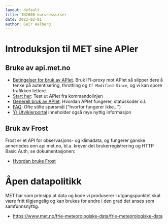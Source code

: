 ```yaml
---
layout: default
title: IN2000 kursressurser
date: 2022-02-01
author: Geir Aalberg
---
```


# Introduksjon til MET sine APIer

## Bruke av api.met.no

- [Betingelser for bruk av APIet](https://docs.api.met.no/doc/TermsOfService).
  Bruk IFI-proxy mot APIet så slipper dere å tenke på autentisering, throttling og `If-Modified-Since`, og vi kan spore trafikken lettere.
- [Start her](https://docs.api.met.no/doc/GettingStarted): Test ut APIet fra kommandolinjen
- [Generell bruk av APIet](https://docs.api.met.no/doc/usage): Hvordan APIet fungerer, statuskoder o.l.
- [FAQ](https://docs.api.met.no/doc/FAQ): Ofte stilte spørsmål ("hvorfor fungerer ikke...")
- [Yr Utviklerportal](https://developer.yr.no/) inneholder også mye nyttig informasjon

## Bruk av Frost

Frost er et API for observasjons- og klimadata, og fungerer ganske annerledes enn api.met.no,
bl.a. krever det brukerregistrering og HTTP Basic Auth, se dokumentasjonen:

- [Hvordan bruke Frost](https://frost.met.no/howto.html)


# Åpen datapolitikk

MET har som prinsipp at data og kode vi produserer i utgangspunktet skal være
fritt tilgjengelig og kan brukes for andre i den grad det anses som samfunnsnyttig.

- <https://www.met.no/frie-meteorologiske-data/frie-meteorologiske-data>
